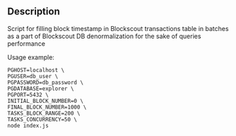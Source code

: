 ## Description

Script for filling block timestamp in Blockscout transactions table in batches as a part of Blockscout DB denormalization for the sake of queries performance

Usage example:

```
PGHOST=localhost \
PGUSER=db_user \
PGPASSWORD=db_password \
PGDATABASE=explorer \
PGPORT=5432 \
INITIAL_BLOCK_NUMBER=0 \
FINAL_BLOCK_NUMBER=1000 \
TASKS_BLOCK_RANGE=200 \
TASKS_CONCURRENCY=50 \
node index.js
```
